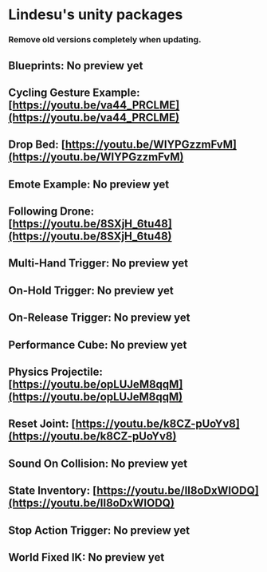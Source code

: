# Lindesu's unity packages

### Remove old versions completely when updating.

## Blueprints: No preview yet
## Cycling Gesture Example: [https://youtu.be/va44_PRCLME](https://youtu.be/va44_PRCLME)
## Drop Bed: [https://youtu.be/WIYPGzzmFvM](https://youtu.be/WIYPGzzmFvM)
## Emote Example: No preview yet
## Following Drone: [https://youtu.be/8SXjH_6tu48](https://youtu.be/8SXjH_6tu48)
## Multi-Hand Trigger: No preview yet
## On-Hold Trigger: No preview yet
## On-Release Trigger: No preview yet
## Performance Cube: No preview yet
## Physics Projectile: [https://youtu.be/opLUJeM8qqM](https://youtu.be/opLUJeM8qqM)
## Reset Joint: [https://youtu.be/k8CZ-pUoYv8](https://youtu.be/k8CZ-pUoYv8)
## Sound On Collision: No preview yet
## State Inventory: [https://youtu.be/II8oDxWIODQ](https://youtu.be/II8oDxWIODQ)
## Stop Action Trigger: No preview yet
## World Fixed IK: No preview yet

